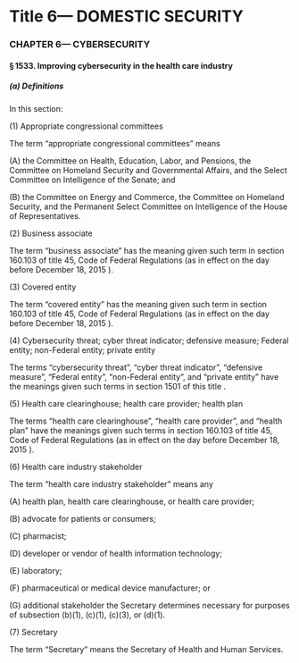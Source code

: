 
# Title 6— DOMESTIC SECURITY
### CHAPTER 6— CYBERSECURITY
#### § 1533. Improving cybersecurity in the health care industry
##### (a) Definitions

In this section:

(1) Appropriate congressional committees

The term “appropriate congressional committees” means

(A) the Committee on Health, Education, Labor, and Pensions, the Committee on Homeland Security and Governmental Affairs, and the Select Committee on Intelligence of the Senate; and

(B) the Committee on Energy and Commerce, the Committee on Homeland Security, and the Permanent Select Committee on Intelligence of the House of Representatives.

(2) Business associate

The term “business associate” has the meaning given such term in section 160.103 of title 45, Code of Federal Regulations (as in effect on the day before December 18, 2015 ).

(3) Covered entity

The term “covered entity” has the meaning given such term in section 160.103 of title 45, Code of Federal Regulations (as in effect on the day before December 18, 2015 ).

(4) Cybersecurity threat; cyber threat indicator; defensive measure; Federal entity; non-Federal entity; private entity

The terms “cybersecurity threat”, “cyber threat indicator”, “defensive measure”, “Federal entity”, “non-Federal entity”, and “private entity” have the meanings given such terms in section 1501 of this title .

(5) Health care clearinghouse; health care provider; health plan

The terms “health care clearinghouse”, “health care provider”, and “health plan” have the meanings given such terms in section 160.103 of title 45, Code of Federal Regulations (as in effect on the day before December 18, 2015 ).

(6) Health care industry stakeholder

The term “health care industry stakeholder” means any

(A) health plan, health care clearinghouse, or health care provider;

(B) advocate for patients or consumers;

(C) pharmacist;

(D) developer or vendor of health information technology;

(E) laboratory;

(F) pharmaceutical or medical device manufacturer; or

(G) additional stakeholder the Secretary determines necessary for purposes of subsection (b)(1), (c)(1), (c)(3), or (d)(1).

(7) Secretary

The term “Secretary” means the Secretary of Health and Human Services.
